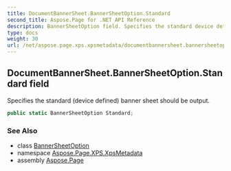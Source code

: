 ```yaml
---
title: DocumentBannerSheet.BannerSheetOption.Standard
second_title: Aspose.Page for .NET API Reference
description: BannerSheetOption field. Specifies the standard device defined banner sheet should be output
type: docs
weight: 30
url: /net/aspose.page.xps.xpsmetadata/documentbannersheet.bannersheetoption/standard/
---
```

## DocumentBannerSheet.BannerSheetOption.Standard field

Specifies the standard (device defined) banner sheet should be output.

```csharp
public static BannerSheetOption Standard;
```

### See Also

* class [BannerSheetOption](../)
* namespace [Aspose.Page.XPS.XpsMetadata](../../documentbannersheet.bannersheetoption/)
* assembly [Aspose.Page](../../../)


